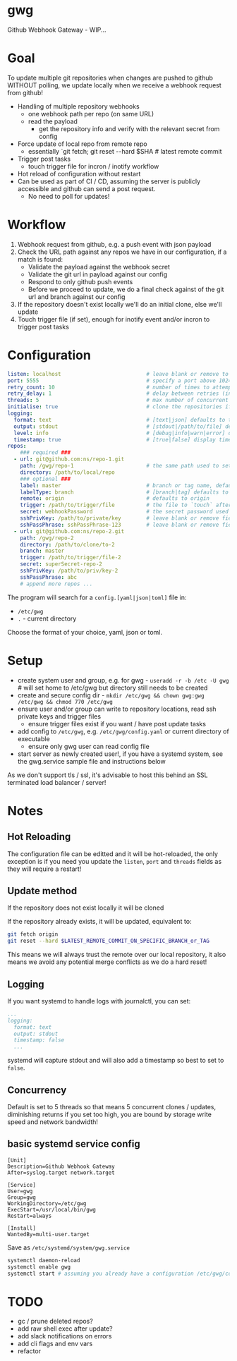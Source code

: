 # gwg
Github Webhook Gateway - WIP...

# Goal

To update multiple git repositories when changes are pushed to github WITHOUT polling, we update locally when we receive a webhook request from github!

- Handling of multiple repository webhooks
    - one webhook path per repo (on same URL)
    - read the payload
        - get the repository info and verify with the relevant secret from config
- Force update of local repo from remote repo
    - essentially `git fetch; git reset --hard $SHA # latest remote commit
- Trigger post tasks
    - touch trigger file for incron / inotify workflow
- Hot reload of configuration without restart
- Can be used as part of CI / CD, assuming the server is publicly accessible and github can send a post request.
    - No need to poll for updates!


# Workflow

1. Webhook request from github, e.g. a push event with json payload
2. Check the URL path against any repos we have in our configuration, if a match is found:
    - Validate the payload against the webhook secret
    - Validate the git url in payload against our config
    - Respond to only github push events
    - Before we proceed to update, we do a final check against of the git url and branch against our config
3. If the repository doesn't exist locally we'll do an initial clone, else we'll update
4. Touch trigger file (if set), enough for inotify event and/or incron to trigger post tasks


# Configuration

```yaml
listen: localhost                           # leave blank or remove to accept connections on all interfaces
port: 5555                                  # specify a port above 1024 to run as a non root user
retry_count: 10                             # number of times to attempt a fetch, (fetches from github can be flaky sometimes)
retry_delay: 1                              # delay between retries (in seconds)
threads: 5                                  # max number of concurrent clone / update operations, defaults to 5
initialise: true                            # clone the repositories if they don't exist locally (on startup and when new repo's added to config (hot-reload))
logging:
  format: text                              # [text|json] defaults to text or json if not recognised
  output: stdout                            # [stdout|/path/to/file] defaults to stdout
  level: info                               # [debug|info|warn|error] defaults to info
  timestamp: true                           # [true|false] display timestamp or not, defaults to true
repos:
    ### required ###
  - url: git@github.com:ns/repo-1.git
    path: /gwg/repo-1                       # the same path used to setup the webhook
    directory: /path/to/local/repo
    ### optional ###
    label: master                           # branch or tag name, defaults to master if labelType is branch
    labelType: branch                       # [branch|tag] defaults to branch if blank or unrecognised
    remote: origin                          # defaults to origin
    trigger: /path/to/trigger/file          # the file to `touch` after a successful update
    secret: webhookPassword                 # the secret password used to setup the webhook
    sshPrivKey: /path/to/private/key        # leave blank or remove field if public repository
    sshPassPhrase: sshPassPhrase-123        # leave blank or remove field if no passphrase
  - url: git@github.com:ns/repo-2.git
    path: /gwg/repo-2
    directory: /path/to/clone/to-2
    branch: master
    trigger: /path/to/trigger/file-2
    secret: superSecret-repo-2
    sshPrivKey: /path/to/priv/key-2
    sshPassPhrase: abc
    # append more repos ...
```

The program will search for a `config.[yaml|json|toml]` file in:
- `/etc/gwg`
- `.` - current directory

Choose the format of your choice, yaml, json or toml.

# Setup

- create system user and group, e.g. for gwg - `useradd -r -b /etc -U gwg` # will set home to /etc/gwg but directory still needs to be created
- create and secure config dir - `mkdir /etc/gwg && chown gwg:gwg /etc/gwg && chmod 770 /etc/gwg`
- ensure user and/or group can write to repository locations, read ssh private keys and trigger files
    - ensure trigger files exist if you want / have post update tasks
- add config to `/etc/gwg`, e.g. `/etc/gwg/config.yaml` or current directory of executable
    - ensure only gwg user can read config file
- start server as newly created user!, if you have a systemd system, see the gwg.service sample file and instructions below

As we don't support tls / ssl, it's advisable to host this behind an SSL terminated load balancer / server!

# Notes

## Hot Reloading
The configuration file can be editted and it will be hot-reloaded, the only exception is if you need you update the `listen`, `port` and `threads` fields as they will require a restart!

## Update method
If the repository does not exist locally it will be cloned

If the repository already exists, it will be updated, equivalent to:

```sh
git fetch origin
git reset --hard $LATEST_REMOTE_COMMIT_ON_SPECIFIC_BRANCH_or_TAG
```
This means we will always trust the remote over our local repository, it also means we avoid any potential merge conflicts as we do a hard reset!

## Logging
If you want systemd to handle logs with journalctl, you can set:
```yaml
...
logging:
  format: text
  output: stdout
  timestamp: false
  ...
```
systemd will capture stdout and will also add a timestamp so best to set to `false`.

## Concurrency
Default is set to 5 threads so that means 5 concurrent clones / updates, diminishing returns if you set too high, you are bound by storage write speed and network bandwidth!

## basic systemd service config
```
[Unit]
Description=Github Webhook Gateway
After=syslog.target network.target

[Service]
User=gwg
Group=gwg
WorkingDirectory=/etc/gwg
ExecStart=/usr/local/bin/gwg
Restart=always

[Install]
WantedBy=multi-user.target
```

Save as `/etc/systemd/system/gwg.service`

```sh
systemctl daemon-reload
systemctl enable gwg
systemctl start # assuming you already have a configuration /etc/gwg/config.[toml|json|yaml]
```
# TODO
- gc / prune deleted repos?
- add raw shell exec after update?
- add slack notifications on errors
- add cli flags and env vars
- refactor

